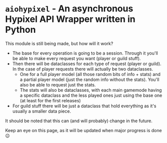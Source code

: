 # `aiohypixel` - An asynchronous Hypixel API Wrapper written in Python

This module is still being made, but how will it work?
- The base for every operation is going to be a session. Through it you'll be able to make every request you want (player or guild stuff).
- Then there will be dataclasses for each type of request (player or guild). In the case of player requests there will actually be two dataclasses. 
    - One for a full player model (all those random bits of info + stats) and a partial player model (just the random info without the stats). You'll also be able to request just the stats.
    - The stats will also be dataclasses, with each main gamemode having a specific dataclass and the less played ones just using the base one (at least for the first releases)
- For guild stuff there will be just a dataclass that hold everything as it's usually a smaller data piece.

It should be noted that this can (and will probably) change in the future.

Keep an eye on this page, as it will be updated when major progress is done :wink:

